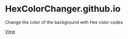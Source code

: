# HexColorChanger.github.io

Change the color of the background with Hex color codes



<a href="https://richierich678.github.io/HexColorChanger.github.io/"> View </a>
